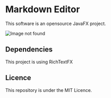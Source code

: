 # Markdown Editor

This software is an opensource JavaFX project.

![Image not found](file:/image\screenshot.png)


## Dependencies
This project is using RichTextFX


## Licence
This repository is under the MIT Licence.
